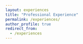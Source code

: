 ```yaml
---
layout: experiences
title: "Professional Experience"
permalink: /experiences/
author_profile: true
redirect_from:
  - /experiences
---
```




